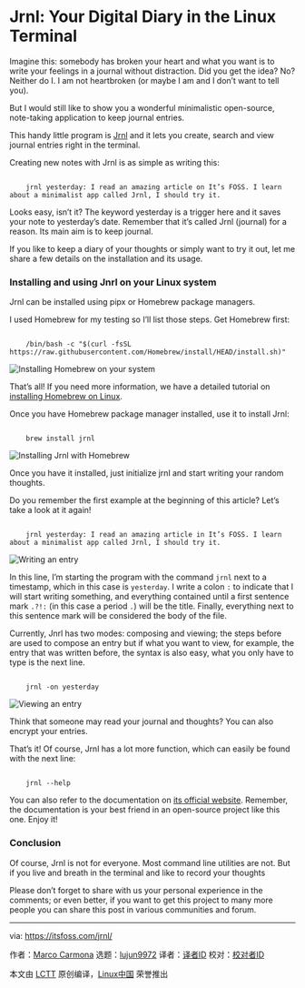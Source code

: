 [#]: subject: "Jrnl: Your Digital Diary in the Linux Terminal"
[#]: via: "https://itsfoss.com/jrnl/"
[#]: author: "Marco Carmona https://itsfoss.com/author/marco/"
[#]: collector: "lujun9972"
[#]: translator: " "
[#]: reviewer: " "
[#]: publisher: " "
[#]: url: " "

Jrnl: Your Digital Diary in the Linux Terminal
======

Imagine this: somebody has broken your heart and what you want is to write your feelings in a journal without distraction. Did you get the idea? No? Neither do I. I am not heartbroken (or maybe I am and I don’t want to tell you).

But I would still like to show you a wonderful minimalistic open-source, note-taking application to keep journal entries.

This handy little program is [Jrnl][1] and it lets you create, search and view journal entries right in the terminal.

Creating new notes with Jrnl is as simple as writing this:

```

    jrnl yesterday: I read an amazing article on It’s FOSS. I learn about a minimalist app called Jrnl, I should try it.

```

Looks easy, isn’t it? The keyword yesterday is a trigger here and it saves your note to yesterday’s date. Remember that it’s called Jrnl (journal) for a reason. Its main aim is to keep journal.

If you like to keep a diary of your thoughts or simply want to try it out, let me share a few details on the installation and its usage.

### Installing and using Jnrl on your Linux system

Jrnl can be installed using pipx or Homebrew package managers.

I used Homebrew for my testing so I’ll list those steps. Get Homebrew first:

```

    /bin/bash -c "$(curl -fsSL https://raw.githubusercontent.com/Homebrew/install/HEAD/install.sh)"

```

![Installing Homebrew on your system][2]

That’s all! If you need more information, we have a detailed tutorial on [installing Homebrew on Linux][3].

Once you have Homebrew package manager installed, use it to install Jrnl:

```

    brew install jrnl

```

![Installing Jrnl with Homebrew][4]

Once you have it installed, just initialize jrnl and start writing your random thoughts.

Do you remember the first example at the beginning of this article? Let’s take a look at it again!

```

    jrnl yesterday: I read an amazing article in It’s FOSS. I learn about a minimalist app called Jrnl, I should try it.

```

![Writing an entry][5]

In this line, I’m starting the program with the command `jrnl` next to a timestamp, which in this case is `yesterday`. I write a colon `:` to indicate that I will start writing something, and everything contained until a first sentence mark `.?!:` (in this case a period `.`) will be the title. Finally, everything next to this sentence mark will be considered the body of the file.

Currently, Jnrl has two modes: composing and viewing; the steps before are used to compose an entry but if what you want to view, for example, the entry that was written before, the syntax is also easy, what you only have to type is the next line.

```

    jrnl -on yesterday

```

![Viewing an entry][6]

Think that someone may read your journal and thoughts? You can also encrypt your entries.

That’s it! Of course, Jrnl has a lot more function, which can easily be found with the next line:

```

    jrnl --help

```

You can also refer to the documentation on [its official website][7]. Remember, the documentation is your best friend in an open-source project like this one. Enjoy it!

### Conclusion

Of course, Jrnl is not for everyone. Most command line utilities are not. But if you live and breath in the terminal and like to record your thoughts

Please don’t forget to share with us your personal experience in the comments; or even better, if you want to get this project to many more people you can share this post in various communities and forum.

--------------------------------------------------------------------------------

via: https://itsfoss.com/jrnl/

作者：[Marco Carmona][a]
选题：[lujun9972][b]
译者：[译者ID](https://github.com/译者ID)
校对：[校对者ID](https://github.com/校对者ID)

本文由 [LCTT](https://github.com/LCTT/TranslateProject) 原创编译，[Linux中国](https://linux.cn/) 荣誉推出

[a]: https://itsfoss.com/author/marco/
[b]: https://github.com/lujun9972
[1]: https://jrnl.sh/en/stable/
[2]: https://i0.wp.com/itsfoss.com/wp-content/uploads/2021/11/Installing_brew.png?resize=800%2C131&ssl=1
[3]: https://itsfoss.com/homebrew-linux/
[4]: https://i0.wp.com/itsfoss.com/wp-content/uploads/2021/11/installing_jrnl.png?resize=800%2C490&ssl=1
[5]: https://i0.wp.com/itsfoss.com/wp-content/uploads/2021/11/Writing_an_entry.png?resize=800%2C211&ssl=1
[6]: https://i0.wp.com/itsfoss.com/wp-content/uploads/2021/11/Viewing_an_entry.png?resize=800%2C159&ssl=1
[7]: https://jrnl.sh/en/stable/overview/
